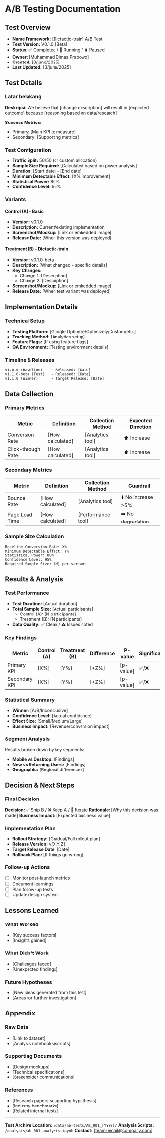 # A/B Testing Documentation

## Test Overview
- **Name Framework:** [Dictactic-train] A/B Test
- **Test Version:** V0.1.0_[Beta]
- **Status:** ✅ Completed / 🔄 Running / ⏸️ Paused
- **Owner:** [Muhammad Dimas Prabowo]
- **Created:** [3/june/2025]
- **Last Updated:** [3/june/2025]

## Test Details

### **Latar belakang**
**Deskripsi:** We believe that [change description] will result in [expected outcome] because [reasoning based on data/research]

**Success Metrics:**
- Primary: [Main KPI to measure]
- Secondary: [Supporting metrics]

### **Test Configuration**
- **Traffic Split:** 50/50 (or custom allocation)
- **Sample Size Required:** [Calculated based on power analysis]
- **Duration:** [Start date] - [End date]
- **Minimum Detectable Effect:** [X% improvement]
- **Statistical Power:** 80%
- **Confidence Level:** 95%

### **Variants**

#### **Control (A) - Basic**
- **Version:** v0.1.0
- **Description:** Current/existing implementation
- **Screenshot/Mockup:** [Link or embedded image]
- **Release Date:** [When this version was deployed]

#### **Treatment (B) - Dictactic-train**
- **Version:** v0.1.0-beta
- **Description:** [What changed - specific details]
- **Key Changes:**
  - Change 1: [Description]
  - Change 2: [Description]
- **Screenshot/Mockup:** [Link or embedded image]
- **Release Date:** [When test variant was deployed]

## Implementation Details

### **Technical Setup**
- **Testing Platform:** [Google Optimize/Optimizely/Custom/etc.]
- **Tracking Method:** [Analytics setup]
- **Feature Flags:** [If using feature flags]
- **QA Environment:** [Testing environment details]

### **Timeline & Releases**
```
v1.0.0 (Baseline)    - Released: [Date]
v1.1.0-beta (Test)   - Released: [Date] 
v1.1.0 (Winner)      - Target Release: [Date]
```

## Data Collection

### **Primary Metrics**
| Metric | Definition | Collection Method | Expected Direction |
|--------|------------|-------------------|-------------------|
| Conversion Rate | [How calculated] | [Analytics tool] | ⬆️ Increase |
| Click-through Rate | [How calculated] | [Analytics tool] | ⬆️ Increase |

### **Secondary Metrics**
| Metric | Definition | Collection Method | Guardrail |
|--------|------------|-------------------|-----------|
| Bounce Rate | [How calculated] | [Analytics tool] | ⬇️ No increase >5% |
| Page Load Time | [How calculated] | [Performance tool] | ➡️ No degradation |

### **Sample Size Calculation**
```
Baseline Conversion Rate: X%
Minimum Detectable Effect: Y%
Statistical Power: 80%
Confidence Level: 95%
Required Sample Size: [N] per variant
```

## Results & Analysis

### **Test Performance**
- **Test Duration:** [Actual duration]
- **Total Sample Size:** [Actual participants]
  - Control (A): [N participants]
  - Treatment (B): [N participants]
- **Data Quality:** ✅ Clean / ⚠️ Issues noted

### **Key Findings**
| Metric | Control (A) | Treatment (B) | Difference | P-value | Significance |
|--------|-------------|---------------|------------|---------|--------------|
| Primary KPI | [X%] | [Y%] | [+Z%] | [p-value] | ✅/❌ |
| Secondary KPI | [X%] | [Y%] | [+Z%] | [p-value] | ✅/❌ |

### **Statistical Summary**
- **Winner:** [A/B/Inconclusive]
- **Confidence Level:** [Actual confidence]
- **Effect Size:** [Small/Medium/Large]
- **Business Impact:** [Revenue/conversion impact]

### **Segment Analysis**
Results broken down by key segments:
- **Mobile vs Desktop:** [Findings]
- **New vs Returning Users:** [Findings]
- **Geographic:** [Regional differences]

## Decision & Next Steps

### **Final Decision**
**Decision:** ✅ Ship B / ❌ Keep A / 🔄 Iterate
**Rationale:** [Why this decision was made]
**Business Impact:** [Expected business value]

### **Implementation Plan**
- **Rollout Strategy:** [Gradual/Full rollout plan]
- **Release Version:** v[X.Y.Z]
- **Target Release Date:** [Date]
- **Rollback Plan:** [If things go wrong]

### **Follow-up Actions**
- [ ] Monitor post-launch metrics
- [ ] Document learnings
- [ ] Plan follow-up tests
- [ ] Update design system

## Lessons Learned

### **What Worked**
- [Key success factors]
- [Insights gained]

### **What Didn't Work**
- [Challenges faced]
- [Unexpected findings]

### **Future Hypotheses**
- [New ideas generated from this test]
- [Areas for further investigation]

## Appendix

### **Raw Data**
- [Link to dataset]
- [Analysis notebooks/scripts]

### **Supporting Documents**
- [Design mockups]
- [Technical specifications]
- [Stakeholder communications]

### **References**
- [Research papers supporting hypothesis]
- [Industry benchmarks]
- [Related internal tests]

---
**Test Archive Location:** `/data/ab-tests/AB_001_[YYYY]/`
**Analysis Scripts:** `/analysis/ab_001_analysis.ipynb`
**Contact:** [team-email@company.com]
